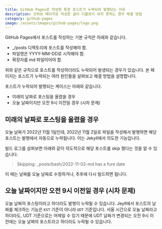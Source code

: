 ```yaml
---
title: GitHub Pages로 작성한 특정 포스트가 누락되어 발행되는 이유
description: 깃허브 페이지로 작성한 글이 디플로이 되지 못하는 경우 해결 방법
category: github-pages
image: /assets/images/github-pages/logo.png
---
```


GitHub Pages에서 포스트를 작성하는 기본 규칙은 아래와 같습니다.
- _/posts 디렉토리에 포스트를 작성해야 함.
- 파일명은 YYYY-MM-DD로 시작해야 함.
- 확장자를 md 파일이어야 함.

위와 같은 규칙으로 포스트를 작성하더라도 누락되어 발생되는 경우가 있습니다. 
본 페이지는 포스트가 누락되는 여러 원인들을 살펴보고 해결 방법을 설명합니다. 

포스트가 누락되어 발행되는 케이스는 아래와 같습니다. 
- 미래의 날짜로 포스팅을 올렸을 경우
- 오늘 날짜이지만 오전 9시 이전일 경우 (시차 문제)


미래의 날짜로 포스팅을 올렸을 경우
---

오늘 날짜가 2022년 11월 1일인데, 2022년 11월 2일로 파일을 작성해서 발행하면 
해당 포스트는 발행에서 자동으로 누락됩니다. 
이는 Jekyll에서 의도한 기능입니다. 

빌드 로그를 살펴보면 아래와 같이 의도적으로 해당 포스트를 skip 했다는 것을 알 수 있습니다.

>Skipping: _posts/bash/2022-11-02-md has a fure date

이 때는 날짜를 오늘 날짜로 수정하거나, 추후에 다시 빌드하면 됩니다. 


오늘 날짜이지만 오전 9시 이전일 경우 (시차 문제)
---

오늘 날짜의 포스팅이라고 하더라도 발행이 누락될 수 있습니다.
Jeyll에서 포스트의 날짜를 체크하는 기능은 `KST` 기준이 아니라 `UDT` 기준입니다. 
서울 시간으로 오늘 날짜라고 하더라도, UDT 기준으로는 어제일 수 있기 때문에 
UDT 날짜가 변경되는 오전 9시 이전에는 오늘 날짜의 포스트라고 하더라도 누락될 수 있습니다. 

